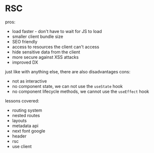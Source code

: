 # RSC

pros:

- load faster - don't have to wait for JS to load
- smaller client bundle size
- SEO friendly
- access to resources the client can't access
- hide sensitive data from the client
- more secure against XSS attacks
- improved DX

just like with anything else, there are also disadvantages
cons:

- not as interactive
- no component state, we can not use the `useState` hook
- no component lifecycle methods, we cannot use the `useEffect` hook

lessons covered:

- routing system
- nested routes
- layouts
- metadata api
- next font google
- header
- rsc
- use client
